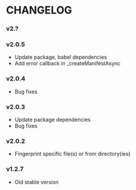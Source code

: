 # CHANGELOG

### v2.?

### v2.0.5
- Update package, babel dependencies
- Add error callback in \_createManifestAsync

### v2.0.4
- Bug fixes

### v2.0.3
- Update package dependencies
- Bug fixes

### v2.0.2
- Fingerprint specific file(s) or from directory(ies)

### v1.2.7
- Old stable version
